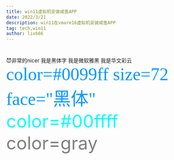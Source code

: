 ```yaml
---
title: win11虚拟机安装咸鱼APP
date: 2022/3/21
description: win11在vmare16虚拟机安装咸鱼APP
tag: tech,win11
author: lix666
---
```


# 

😈非常的nicer
<font face="黑体">我是黑体字</font>
<font face="微软雅黑">我是微软雅黑</font>
<font face="STCAIYUN">我是华文彩云</font>
<font color=#0099ff size=7 face="黑体">color=#0099ff size=72 face="黑体"</font>
<font color=#00ffff size=72>color=#00ffff</font>
<font color=gray size=72>color=gray</font>
